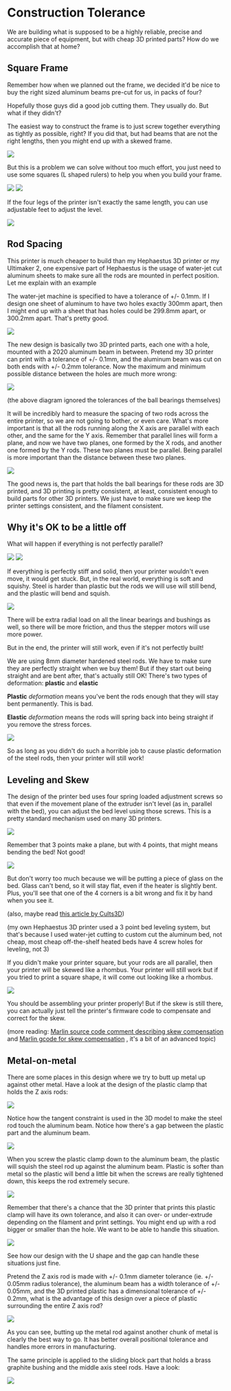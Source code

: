 # Construction Tolerance

We are building what is supposed to be a highly reliable, precise and accurate piece of equipment, but with cheap 3D printed parts? How do we accomplish that at home?

## Square Frame

Remember how when we planned out the frame, we decided it'd be nice to buy the right sized aluminum beams pre-cut for us, in packs of four?

Hopefully those guys did a good job cutting them. They usually do. But what if they didn't?

The easiest way to construct the frame is to just screw together everything as tightly as possible, right? If you did that, but had beams that are not the right lengths, then you might end up with a skewed frame.

![](../images/lesson3/unevenlengthresults.png)

But this is a problem we can solve without too much effort, you just need to use some squares (L shaped rulers) to help you when you build your frame.

![](../images/lesson3/squaretools.png)
![](../images/lesson3/usingsquarestobuildframe.png)

If the four legs of the printer isn't exactly the same length, you can use adjustable feet to adjust the level.

![](../images/lesson3/usingafoot.png)

## Rod Spacing

This printer is much cheaper to build than my Hephaestus 3D printer or my Ultimaker 2, one expensive part of Hephaestus is the usage of water-jet cut aluminum sheets to make sure all the rods are mounted in perfect position. Let me explain with an example

The water-jet machine is specified to have a tolerance of +/- 0.1mm. If I design one sheet of aluminum to have two holes exactly 300mm apart, then I might end up with a sheet that has holes could be 299.8mm apart, or 300.2mm apart. That's pretty good.

![](../images/lesson3/singleerrortolerance.png)

The new design is basically two 3D printed parts, each one with a hole, mounted with a 2020 aluminum beam in between. Pretend my 3D printer can print with a tolerance of +/- 0.1mm, and the aluminum beam was cut on both ends with +/- 0.2mm tolerance. Now the maximum and minimum possible distance between the holes are much more wrong:

![](../images/lesson3/stackingerrors.png)

(the above diagram ignored the tolerances of the ball bearings themselves)

It will be incredibly hard to measure the spacing of two rods across the entire printer, so we are not going to bother, or even care. What's more important is that all the rods running along the X axis are parallel with each other, and the same for the Y axis. Remember that parallel lines will form a plane, and now we have two planes, one formed by the X rods, and another one formed by the Y rods. These two planes must be parallel. Being parallel is more important than the distance between these two planes.

![](../images/lesson3/parallelrodsandplanes.png)

The good news is, the part that holds the ball bearings for these rods are 3D printed, and 3D printing is pretty consistent, at least, consistent enough to build parts for other 3D printers. We just have to make sure we keep the printer settings consistent, and the filament consistent.

## Why it's OK to be a little off

What will happen if everything is not perfectly parallel?

![](../images/lesson3/notparallelrods.png)
![](../images/lesson3/notparallelplanes.png)

If everything is perfectly stiff and solid, then your printer wouldn't even move, it would get stuck. But, in the real world, everything is soft and squishy. Steel is harder than plastic but the rods we will use will still bend, and the plastic will bend and squish.

![](../images/lesson3/rodsbending.png)

There will be extra radial load on all the linear bearings and bushings as well, so there will be more friction, and thus the stepper motors will use more power.

But in the end, the printer will still work, even if it's not perfectly built!

We are using 8mm diameter hardened steel rods. We have to make sure they are perfectly straight when we buy them! But if they start out being straight and are bent after, that's actually still OK! There's two types of deformation: **plastic** and **elastic**

**Plastic** *deformation* means you've bent the rods enough that they will stay bent permanently. This is bad.

**Elastic** *deformation* means the rods will spring back into being straight if you remove the stress forces.

![](../images/lesson3/plasticvselasticdeformation.png)

So as long as you didn't do such a horrible job to cause plastic deformation of the steel rods, then your printer will still work!

## Leveling and Skew

The design of the printer bed uses four spring loaded adjustment screws so that even if the movement plane of the extruder isn't level (as in, parallel with the bed), you can adjust the bed level using those screws. This is a pretty standard mechanism used on many 3D printers.

![](../images/lesson3/final4pointbed.png)

Remember that 3 points make a plane, but with 4 points, that might means bending the bed! Not good!

![](../images/lesson3/bent4pointbed.png)

But don't worry too much because we will be putting a piece of glass on the bed. Glass can't bend, so it will stay flat, even if the heater is slightly bent. Plus, you'll see that one of the 4 corners is a bit wrong and fix it by hand when you see it.

(also, maybe read [this article by Cults3D](https://cults3d.com/en/blog/articles/how-to-level-3d-printing-bed))

(my own Hephaestus 3D printer used a 3 point bed leveling system, but that's because I used water-jet cutting to custom cut the aluminum bed, not cheap, most cheap off-the-shelf heated beds have 4 screw holes for leveling, not 3)

If you didn't make your printer square, but your rods are all parallel, then your printer will be skewed like a rhombus. Your printer will still work but if you tried to print a square shape, it will come out looking like a rhombus.

![](../images/lesson3/skewedrods.png)

You should be assembling your printer properly! But if the skew is still there, you can actually just tell the printer's firmware code to compensate and correct for the skew.

(more reading: [Marlin source code comment describing skew compensation](https://github.com/MarlinFirmware/Marlin/blob/e4679c1b787887c466fa607b7408f69e420f4b90/Marlin/Configuration.h#L1364) and [Marlin gcode for skew compensation](https://marlinfw.org/docs/gcode/M852.html) , it's a bit of an advanced topic)

## Metal-on-metal

There are some places in this design where we try to butt up metal up against other metal. Have a look at the design of the plastic clamp that holds the Z axis rods:

![](../images/lesson3/zrodholder3dview.png)

Notice how the tangent constraint is used in the 3D model to make the steel rod touch the aluminum beam. Notice how there's a gap between the plastic part and the aluminum beam.

![](../images/lesson3/zrodholdersketchwithgap.png)

When you screw the plastic clamp down to the aluminum beam, the plastic will squish the steel rod up against the aluminum beam. Plastic is softer than metal so the plastic will bend a little bit when the screws are really tightened down, this keeps the rod extremely secure.

![](../images/lesson3/gapforces.png)

Remember that there's a chance that the 3D printer that prints this plastic clamp will have its own tolerance, and also it can over- or under-extrude depending on the filament and print settings. You might end up with a rod bigger or smaller than the hole. We want to be able to handle this situation.

![](../images/lesson3/zrodholdertolerancesituations.png)

See how our design with the U shape and the gap can handle these situations just fine.

Pretend the Z axis rod is made with +/- 0.1mm diameter tolerance (ie. +/- 0.05mm radius tolerance), the aluminum beam has a width tolerance of +/- 0.05mm, and the 3D printed plastic has a dimensional tolerance of +/- 0.2mm, what is the advantage of this design over a piece of plastic surrounding the entire Z axis rod?

![](../images/lesson3/zrodholdertotalerrors.png)

As you can see, butting up the metal rod against another chunk of metal is clearly the best way to go. It has better overall positional tolerance and handles more errors in manufacturing.

The same principle is applied to the sliding block part that holds a brass graphite bushing and the middle axis steel rods. Have a look:

![](../images/lesson3/slidingblockgap.png)
